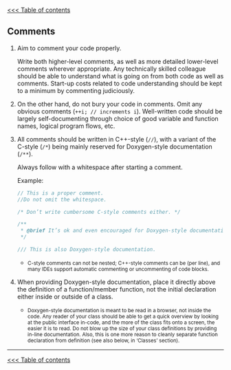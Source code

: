 [<<< Table of contents](../README.md)

## Comments

1. Aim to comment your code properly.

    Write both higher-level comments, as well as more detailed lower-level comments wherever appropriate. Any technically skilled colleague should be able to understand what is going on from both code as well as comments. Start-up costs related to code understanding should be kept to a minimum by commenting judiciously.

2. On the other hand, do not bury your code in comments. Omit any obvious comments (`++i; // increments i`). Well-written code should be largely self-documenting through choice of good variable and function names, logical program flows, etc.

3. All comments should be written in C++-style (`//`), with a variant of the C-style (`/*`) being mainly reserved for Doxygen-style documentation (`/**`).

    Always follow with a whitespace after starting a comment.
  
    Example:

    ```cpp
    // This is a proper comment.
    //Do not omit the whitespace.
    ```
    ```cpp
    /* Don’t write cumbersome C-style comments either. */
    ```
    ```cpp
    /**
     * @brief It’s ok and even encouraged for Doxygen-style documentation.
     */
    ```
     ```cpp
    /// This is also Doxygen-style documentation.
    ```

    - <small>C-style comments can not be nested; C++-style comments can be (per line), and many IDEs support automatic commenting or uncommenting of code blocks. </small>

4. When providing Doxygen-style documentation, place it directly above the definition of a function/member function, not the initial declaration either inside or outside of a class.

    - <small>Doxygen-style documentation is meant to be read in a browser, not inside the code. Any reader of your class should be able to get a quick overview by looking at the public interface in-code, and the more of the class fits onto a screen, the easier it is to read. Do not blow up the size of your class definitions by providing in-line documentation.
Also, this is one more reason to cleanly separate function declaration from definition (see also below, in ‘Classes’ section).</small>
    
---

[<<< Table of contents](../README.md)